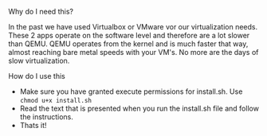 Why do I need this?

In the past we have used Virtualbox or VMware vor our virtualization needs. These 2 apps operate on the software level and therefore are a lot slower than QEMU.
QEMU operates from the kernel and is much faster that way, almost reaching bare metal speeds with your VM's. No more are the days of slow virtualization.

How do I use this

- Make sure you have granted execute permissions for install.sh. Use `chmod u+x install.sh`
- Read the text that is presented when you run the install.sh file and follow the instructions.
- Thats it!
